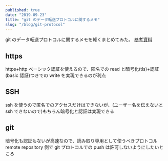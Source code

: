 ```yaml
---
published: true
date: "2019-09-23"
title: "git のデータ転送プロトコルに関するメモ"
slug: "/blog/git-protocol"
---
```


git のデータ転送プロトコルに関するメモを軽くまとめてみた。
[参考資料](https://git-scm.com/book/ja/v2/Git%E3%82%B5%E3%83%BC%E3%83%90%E3%83%BC-%E3%83%97%E3%83%AD%E3%83%88%E3%82%B3%E3%83%AB)

## https

https+http ベーシック認証を使えるので、匿名での read と暗号化(tls)+認証(basic 認証)つきでの write を実現できるのが利点

## SSH

ssh を使うので匿名でのアクセスだけはできないが、(ユーザー名を伝えないと ssh できないので)もちろん暗号化と認証は実現できる

## git

暗号化も認証もないが高速なので、読み取り専用として使うべきプロトコル
remote repository 側で git プロトコルでの push は許可しないようにしたいところ
